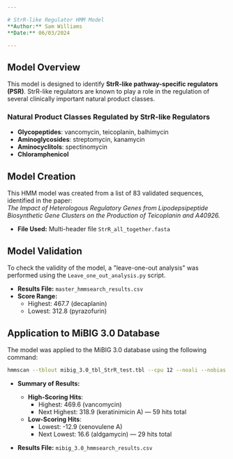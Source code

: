 ```yaml
---

# StrR-like Regulator HMM Model  
**Author:** Sam Williams  
**Date:** 06/03/2024  

---
```


## Model Overview

This model is designed to identify **StrR-like pathway-specific regulators (PSR)**. StrR-like regulators are known to play a role in the regulation of several clinically important natural product classes.

### Natural Product Classes Regulated by StrR-like Regulators
- **Glycopeptides**: vancomycin, teicoplanin, balhimycin
- **Aminoglycosides**: streptomycin, kanamycin
- **Aminocyclitols**: spectinomycin
- **Chloramphenicol**

## Model Creation

This HMM model was created from a list of 83 validated sequences, identified in the paper:  
*The Impact of Heterologous Regulatory Genes from Lipodepsipeptide Biosynthetic Gene Clusters on the Production of Teicoplanin and A40926.*

- **File Used:** Multi-header file `StrR_all_together.fasta`

## Model Validation

To check the validity of the model, a "leave-one-out analysis" was performed using the `Leave_one_out_analysis.py` script.  
- **Results File:** `master_hmmsearch_results.csv`
- **Score Range:**  
  - Highest: 467.7 (decaplanin)
  - Lowest: 312.8 (pyrazofurin)

## Application to MiBIG 3.0 Database

The model was applied to the MiBIG 3.0 database using the following command:

```bash
hmmscan --tblout mibig_3.0_tbl_StrR_test.tbl --cpu 12 --noali --nobias StrR_model.hmm mibig_prot_seqs_3.1.fasta
```

- **Summary of Results:**  
  - **High-Scoring Hits**:  
    - Highest: 469.6 (vancomycin)
    - Next Highest: 318.9 (keratinimicin A) — 59 hits total
  - **Low-Scoring Hits**:  
    - Lowest: -12.9 (xenovulene A)
    - Next Lowest: 16.6 (aldgamycin) — 29 hits total

- **Results File:** `mibig_3.0_hmmsearch_results.csv`